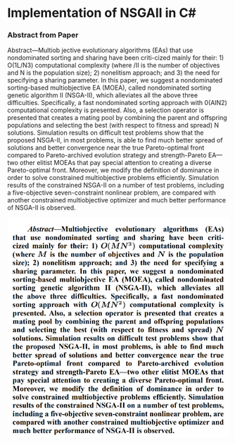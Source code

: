 # Implementation of NSGAII in C#

### Abstract from Paper

Abstract—Multiob jective evolutionary algorithms (EAs) that use nondominated sorting and sharing have been criti-cized mainly for their: 1) O(1L/N3) computational complexity (where /II is the number of objectives and N is the population size); 2) nonelitism approach; and 3) the need for specifying a sharing parameter. In this paper, we suggest a nondominated sorting-based multiobjective EA (MOEA), called nondominated sorting genetic algorithm II (NSGA-II), which alleviates all the above three difficulties. Specifically, a fast nondominated sorting approach with 0(AIN2) computational complexity is presented. Also, a selection operator is presented that creates a mating pool by combining the parent and offspring populations and selecting the best (with respect to fitness and spread) N solutions. Simulation results on difficult test problems show that the proposed NSGA-II, in most problems, is able to find much better spread of solutions and better convergence near the true Pareto-optimal front compared to Pareto-archived evolution strategy and strength-Pareto EA—two other elitist MOEAs that pay special attention to creating a diverse Pareto-optimal front. Moreover, we modify the definition of dominance in order to solve constrained multiobjective problems efficiently. Simulation results of the constrained NSGA-II on a number of test problems, including a five-objective seven-constraint nonlinear problem, are compared with another constrained multiobjective optimizer and much better performance of NSGA-II is observed.


![Tux, the Linux mascot](/NSGAII/docs/abstract.png)